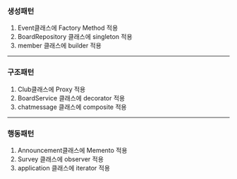 
### 생성패턴
1. Event클래스에 Factory Method 적용
2. BoardRepository 클래스에 singleton 적용
3. member 클래스에 builder 적용
---
### 구조패턴
1. Club클래스에 Proxy 적용
2. BoardService 클래스에 decorator 적용
3. chatmessage 클래스에 composite 적용 
---
### 행동패턴
1. Announcement클래스에 Memento 적용
2. Survey 클래스에 observer 적용
3. application 클래스에 iterator 적용
